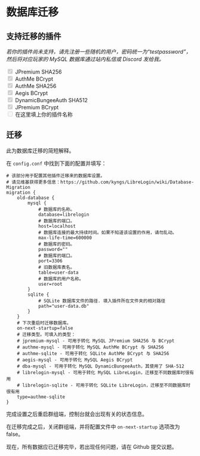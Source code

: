 # 数据库迁移

## 支持迁移的插件

*若你的插件尚未支持，请先注册一些随机的用户，密码统一为“testpassword”，然后将对应玩家的 MySQL 数据库通过站内私信或 Discord 发给我。*

<input type="checkbox" disabled="true" checked/> JPremium SHA256<br>
<input type="checkbox" disabled="true" checked/> AuthMe BCrypt<br>
<input type="checkbox" disabled="true" checked/> AuthMe SHA256<br>
<input type="checkbox" disabled="true" checked/> Aegis BCrypt<br>
<input type="checkbox" disabled="true" checked/> DynamicBungeeAuth SHA512<br>
<input type="checkbox" disabled="true" checked/> JPremium BCrypt<br>
<input type="checkbox" disabled="true"/> 在这里填上你的插件名称

## 迁移

此为数据库迁移的简短解释。

在 `config.conf` 中找到下面的配置并填写：

<!--
  这段内容需要改进：
  原因：Shiki 不支持渲染 HOCON 格式
-->

```
# 该部分用于配置其他插件迁移来的数据库设置。
# 请见维基获得更多信息：https://github.com/kyngs/LibreLogin/wiki/Database-Migration
migration {
    old-database {
        mysql {
            # 数据库的名称。
            database=librelogin
            # 数据库的端口。
            host=localhost
            # 数据库连接的最大持续时间。如果不知道该设置的作用，请勿乱动。
            max-life-time=600000
            # 数据库的密码。
            password=""
            # 数据库的端口。
            port=3306
            # 旧数据库表名。
            table=user-data
            # 数据库的用户名称。
            user=root
        }
        sqlite {
            # SQLite 数据库文件的路径. 填入插件所在文件夹的相对路径
            path="user-data.db"
        }
    }
    # 下次重启时迁移数据库。
    on-next-startup=false
    # 迁移类型。可填入的类型：
    # jpremium-mysql - 可用于转化 MySQL JPremium SHA256 与 BCrypt
    # authme-mysql - 可用于转化 MySQL AuthMe BCrypt 与 SHA256
    # authme-sqlite - 可用于转化 SQLite AuthMe BCrypt 与 SHA256
    # aegis-mysql - 可用于转化 MySQL Aegis BCrypt
    # dba-mysql - 可用于转化 MySQL DynamicBungeeAuth，其使用了 SHA-512
    # librelogin-mysql - 可用于转化 MySQL LibreLogin，迁移至不同数据库时很有用
    # librelogin-sqlite - 可用于转化 SQLite LibreLogin，迁移至不同数据库时很有用
    type=authme-sqlite
}
```

完成设置之后重启群组端，控制台就会出现有关的状态信息。

在迁移完成之后，关闭群组端，并将配置文件中 `on-next-startup` 选项改为 false。

现在，所有数据应已迁移完毕，若出现任何问题，请在 Github 提交议题。